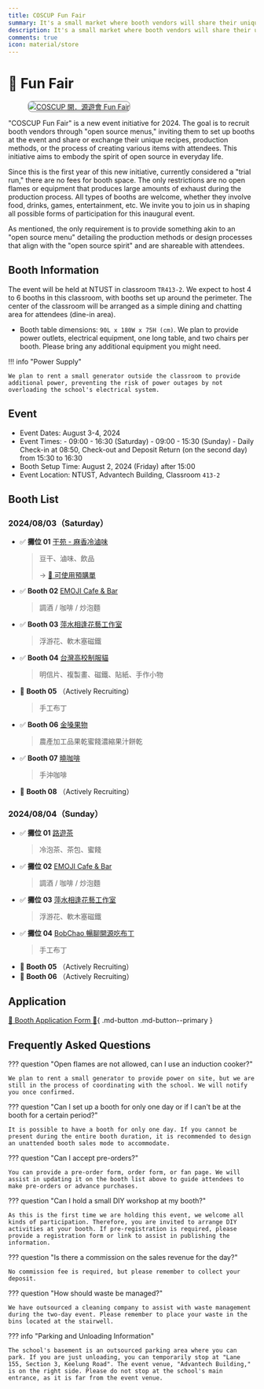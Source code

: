 ```yaml
---
title: COSCUP Fun Fair
summary: It's a small market where booth vendors will share their unique skills, recipes, or production methods in the spirit of open source. Attendees can ask the vendors questions and exchange ideas and thoughts.
description: It's a small market where booth vendors will share their unique skills, recipes, or production methods in the spirit of open source. Attendees can ask the vendors questions and exchange ideas and thoughts.
comments: true
icon: material/store
---
```


# :convenience_store: Fun Fair

<figure markdown="span">
    <a href="https://volunteer.coscup.org/img/2024/fun_fair.jpg">
        <img src="https://volunteer.coscup.org/img/2024/fun_fair.jpg"
            alt="COSCUP 開．源遊會 Fun Fair" title="COSCUP 開．源遊會 Fun Fair"
            style="border-radius: 8px;border:1px solid hsl(0, 0%, 50%);">
    </a>
</figure>

"COSCUP Fun Fair" is a new event initiative for 2024. The goal is to recruit booth vendors through "open source menus," inviting them to set up booths at the event and share or exchange their unique recipes, production methods, or the process of creating various items with attendees. This initiative aims to embody the spirit of open source in everyday life.

Since this is the first year of this new initiative, currently considered a "trial run," there are no fees for booth space. The only restrictions are no open flames or equipment that produces large amounts of exhaust during the production process. All types of booths are welcome, whether they involve food, drinks, games, entertainment, etc. We invite you to join us in shaping all possible forms of participation for this inaugural event.

As mentioned, the only requirement is to provide something akin to an "open source menu" detailing the production methods or design processes that align with the "open source spirit" and are shareable with attendees.

## Booth Information

The event will be held at NTUST in classroom `TR413-2`. We expect to host 4 to 6 booths in this classroom, with booths set up around the perimeter. The center of the classroom will be arranged as a simple dining and chatting area for attendees (dine-in area).

- Booth table dimensions: `90L x 180W x 75H (cm)`. We plan to provide power outlets, electrical equipment, one long table, and two chairs per booth. Please bring any additional equipment you might need.

!!! info "Power Supply"

    We plan to rent a small generator outside the classroom to provide additional power, preventing the risk of power outages by not overloading the school's electrical system.

## Event

- Event Dates: August 3-4, 2024
- Event Times:
      - 09:00 - 16:30 (Saturday)
      - 09:00 - 15:30 (Sunday)
      - Daily Check-in at 08:50, Check-out and Deposit Return (on the second day) from 15:30 to 16:30
- Booth Setup Time: August 2, 2024 (Friday) after 15:00
- Event Location: NTUST, Advantech Building, Classroom `413-2`

## Booth List

### 2024/08/03（Saturday）

<div class="grid cards" markdown>

- :white_check_mark: **攤位 01** [干苑 - 麻香冷滷味](https://www.facebook.com/ganyuan.ludogan)
  > 豆干、滷味、飲品
  >
  > → [:pancakes: 可使用預購單](https://docs.google.com/forms/d/e/1FAIpQLSeRURGdfmV4amlReqWy44REfTSMCUrBKsKBFq9HMvMKR9SRqg/viewform)
- :white_check_mark: **Booth 02** [EMOJI Cafe & Bar](https://www.instagram.com/emoji0701/)
  > 調酒 / 咖啡 / 炒泡麵
- :white_check_mark: **Booth 03** [萍水相逢花藝工作室](https://www.instagram.com/mebych)
  > 浮游花、軟木塞磁鐵
- :white_check_mark: **Booth 04** [台灣高校制服貓](https://www.facebook.com/taiwanuniformcat)
  > 明信片、複製畫、磁鐵、貼紙、手作小物
- :wave: **Booth 05** （Actively Recruiting）
  > 手工布丁
- :white_check_mark: **Booth 06** [金嗓果物](http://www.g-lucky.url.tw/info.html)
  > 農產加工品果乾蜜餞濃縮果汁餅乾
- :white_check_mark: **Booth 07** [曉咖啡](https://www.facebook.com/akatsukicoffee)
  > 手沖咖啡
- :wave: **Booth 08** （Actively Recruiting）

</div>

### 2024/08/04（Sunday）

<div class="grid cards" markdown>

- :white_check_mark: **攤位 01** [路遊茶](https://www.facebook.com/routea0601/)
  > 冷泡茶、茶包、蜜餞
- :white_check_mark: **攤位 02** [EMOJI Cafe & Bar](https://www.instagram.com/emoji0701/)
  > 調酒 / 咖啡 / 炒泡麵
- :white_check_mark: **攤位 03** [萍水相逢花藝工作室](https://www.instagram.com/mebych)
  > 浮游花、軟木塞磁鐵
- :white_check_mark: **攤位 04** [BobChao 暢聊開源吃布丁](https://www.facebook.com/bobchao/posts/pfbid09NqgFcPgjN7ZxF3pu9tXftuG3ojg9LziUPC37j1r4rvRrVujZm3gLyryEt4GpG8tl)
  > 手工布丁
- :wave: **Booth 05** （Actively Recruiting）
- :wave: **Booth 06** （Actively Recruiting）

</div>

## Application

[:hand_with_index_finger_and_thumb_crossed: Booth Application Form :wave:](https://forms.gle/s8VHtkTeYUkmPMbQ8){ .md-button .md-button--primary }

## Frequently Asked Questions

??? question "Open flames are not allowed, can I use an induction cooker?"

    We plan to rent a small generator to provide power on site, but we are still in the process of coordinating with the school. We will notify you once confirmed.

??? question "Can I set up a booth for only one day or if I can't be at the booth for a certain period?"

    It is possible to have a booth for only one day. If you cannot be present during the entire booth duration, it is recommended to design an unattended booth sales mode to accommodate.

??? question "Can I accept pre-orders?"

    You can provide a pre-order form, order form, or fan page. We will assist in updating it on the booth list above to guide attendees to make pre-orders or advance purchases.

??? question "Can I hold a small DIY workshop at my booth?"

    As this is the first time we are holding this event, we welcome all kinds of participation. Therefore, you are invited to arrange DIY activities at your booth. If pre-registration is required, please provide a registration form or link to assist in publishing the information.

??? question "Is there a commission on the sales revenue for the day?"

    No commission fee is required, but please remember to collect your deposit.

??? question "How should waste be managed?"

    We have outsourced a cleaning company to assist with waste management during the two-day event. Please remember to place your waste in the bins located at the stairwell.

??? info "Parking and Unloading Information"

    The school's basement is an outsourced parking area where you can park. If you are just unloading, you can temporarily stop at "Lane 155, Section 3, Keelung Road". The event venue, "Advantech Building," is on the right side. Please do not stop at the school's main entrance, as it is far from the event venue.
